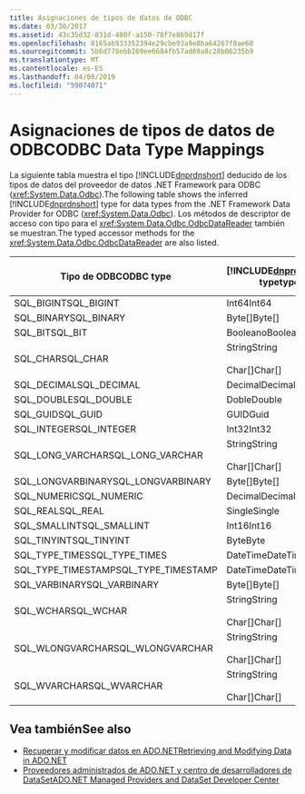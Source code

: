```yaml
---
title: Asignaciones de tipos de datos de ODBC
ms.date: 03/30/2017
ms.assetid: 43c35d32-831d-480f-a150-78f7e869d17f
ms.openlocfilehash: 8165ab933352394e29cbe93a9e8ba64267f8ae60
ms.sourcegitcommit: 5b6d778ebb269ee6684fb57ad69a8c28b06235b9
ms.translationtype: MT
ms.contentlocale: es-ES
ms.lasthandoff: 04/08/2019
ms.locfileid: "59074071"
---
```

# <a name="odbc-data-type-mappings"></a><span data-ttu-id="ab684-102">Asignaciones de tipos de datos de ODBC</span><span class="sxs-lookup"><span data-stu-id="ab684-102">ODBC Data Type Mappings</span></span>
<span data-ttu-id="ab684-103">La siguiente tabla muestra el tipo [!INCLUDE[dnprdnshort](../../../../includes/dnprdnshort-md.md)] deducido de los tipos de datos del proveedor de datos .NET Framework para ODBC (<xref:System.Data.Odbc>).</span><span class="sxs-lookup"><span data-stu-id="ab684-103">The following table shows the inferred [!INCLUDE[dnprdnshort](../../../../includes/dnprdnshort-md.md)] type for data types from the .NET Framework Data Provider for ODBC (<xref:System.Data.Odbc>).</span></span> <span data-ttu-id="ab684-104">Los métodos de descriptor de acceso con tipo para el <xref:System.Data.Odbc.OdbcDataReader> también se muestran.</span><span class="sxs-lookup"><span data-stu-id="ab684-104">The typed accessor methods for the <xref:System.Data.Odbc.OdbcDataReader> are also listed.</span></span>  
  
|<span data-ttu-id="ab684-105">Tipo de ODBC</span><span class="sxs-lookup"><span data-stu-id="ab684-105">ODBC type</span></span>|[!INCLUDE[dnprdnshort](../../../../includes/dnprdnshort-md.md)] <span data-ttu-id="ab684-106">type</span><span class="sxs-lookup"><span data-stu-id="ab684-106">type</span></span>|[!INCLUDE[dnprdnshort](../../../../includes/dnprdnshort-md.md)] <span data-ttu-id="ab684-107">descriptor de acceso con tipo</span><span class="sxs-lookup"><span data-stu-id="ab684-107">typed accessor</span></span>|  
|---------------|----------------------------------------------------------------------|--------------------------------------------------------------------------------|  
|<span data-ttu-id="ab684-108">SQL_BIGINT</span><span class="sxs-lookup"><span data-stu-id="ab684-108">SQL_BIGINT</span></span>|<span data-ttu-id="ab684-109">Int64</span><span class="sxs-lookup"><span data-stu-id="ab684-109">Int64</span></span>|<span data-ttu-id="ab684-110">GetInt64()</span><span class="sxs-lookup"><span data-stu-id="ab684-110">GetInt64()</span></span>|  
|<span data-ttu-id="ab684-111">SQL_BINARY</span><span class="sxs-lookup"><span data-stu-id="ab684-111">SQL_BINARY</span></span>|<span data-ttu-id="ab684-112">Byte[]</span><span class="sxs-lookup"><span data-stu-id="ab684-112">Byte[]</span></span>|<span data-ttu-id="ab684-113">GetBytes()</span><span class="sxs-lookup"><span data-stu-id="ab684-113">GetBytes()</span></span>|  
|<span data-ttu-id="ab684-114">SQL_BIT</span><span class="sxs-lookup"><span data-stu-id="ab684-114">SQL_BIT</span></span>|<span data-ttu-id="ab684-115">Booleano</span><span class="sxs-lookup"><span data-stu-id="ab684-115">Boolean</span></span>|<span data-ttu-id="ab684-116">GetBoolean()</span><span class="sxs-lookup"><span data-stu-id="ab684-116">GetBoolean()</span></span>|  
|<span data-ttu-id="ab684-117">SQL_CHAR</span><span class="sxs-lookup"><span data-stu-id="ab684-117">SQL_CHAR</span></span>|<span data-ttu-id="ab684-118">String</span><span class="sxs-lookup"><span data-stu-id="ab684-118">String</span></span><br /><br /> <span data-ttu-id="ab684-119">Char[]</span><span class="sxs-lookup"><span data-stu-id="ab684-119">Char[]</span></span>|<span data-ttu-id="ab684-120">GetString()</span><span class="sxs-lookup"><span data-stu-id="ab684-120">GetString()</span></span><br /><br /> <span data-ttu-id="ab684-121">GetChars()</span><span class="sxs-lookup"><span data-stu-id="ab684-121">GetChars()</span></span>|  
|<span data-ttu-id="ab684-122">SQL_DECIMAL</span><span class="sxs-lookup"><span data-stu-id="ab684-122">SQL_DECIMAL</span></span>|<span data-ttu-id="ab684-123">Decimal</span><span class="sxs-lookup"><span data-stu-id="ab684-123">Decimal</span></span>|<span data-ttu-id="ab684-124">GetDecimal()</span><span class="sxs-lookup"><span data-stu-id="ab684-124">GetDecimal()</span></span>|  
|<span data-ttu-id="ab684-125">SQL_DOUBLE</span><span class="sxs-lookup"><span data-stu-id="ab684-125">SQL_DOUBLE</span></span>|<span data-ttu-id="ab684-126">Doble</span><span class="sxs-lookup"><span data-stu-id="ab684-126">Double</span></span>|<span data-ttu-id="ab684-127">GetDouble()</span><span class="sxs-lookup"><span data-stu-id="ab684-127">GetDouble()</span></span>|  
|<span data-ttu-id="ab684-128">SQL_GUID</span><span class="sxs-lookup"><span data-stu-id="ab684-128">SQL_GUID</span></span>|<span data-ttu-id="ab684-129">GUID</span><span class="sxs-lookup"><span data-stu-id="ab684-129">Guid</span></span>|<span data-ttu-id="ab684-130">GetGuid()</span><span class="sxs-lookup"><span data-stu-id="ab684-130">GetGuid()</span></span>|  
|<span data-ttu-id="ab684-131">SQL_INTEGER</span><span class="sxs-lookup"><span data-stu-id="ab684-131">SQL_INTEGER</span></span>|<span data-ttu-id="ab684-132">Int32</span><span class="sxs-lookup"><span data-stu-id="ab684-132">Int32</span></span>|<span data-ttu-id="ab684-133">GetInt32()</span><span class="sxs-lookup"><span data-stu-id="ab684-133">GetInt32()</span></span>|  
|<span data-ttu-id="ab684-134">SQL_LONG_VARCHAR</span><span class="sxs-lookup"><span data-stu-id="ab684-134">SQL_LONG_VARCHAR</span></span>|<span data-ttu-id="ab684-135">String</span><span class="sxs-lookup"><span data-stu-id="ab684-135">String</span></span><br /><br /> <span data-ttu-id="ab684-136">Char[]</span><span class="sxs-lookup"><span data-stu-id="ab684-136">Char[]</span></span>|<span data-ttu-id="ab684-137">GetString()</span><span class="sxs-lookup"><span data-stu-id="ab684-137">GetString()</span></span><br /><br /> <span data-ttu-id="ab684-138">GetChars()</span><span class="sxs-lookup"><span data-stu-id="ab684-138">GetChars()</span></span>|  
|<span data-ttu-id="ab684-139">SQL_LONGVARBINARY</span><span class="sxs-lookup"><span data-stu-id="ab684-139">SQL_LONGVARBINARY</span></span>|<span data-ttu-id="ab684-140">Byte[]</span><span class="sxs-lookup"><span data-stu-id="ab684-140">Byte[]</span></span>|<span data-ttu-id="ab684-141">GetBytes()</span><span class="sxs-lookup"><span data-stu-id="ab684-141">GetBytes()</span></span>|  
|<span data-ttu-id="ab684-142">SQL_NUMERIC</span><span class="sxs-lookup"><span data-stu-id="ab684-142">SQL_NUMERIC</span></span>|<span data-ttu-id="ab684-143">Decimal</span><span class="sxs-lookup"><span data-stu-id="ab684-143">Decimal</span></span>|<span data-ttu-id="ab684-144">GetDecimal()</span><span class="sxs-lookup"><span data-stu-id="ab684-144">GetDecimal()</span></span>|  
|<span data-ttu-id="ab684-145">SQL_REAL</span><span class="sxs-lookup"><span data-stu-id="ab684-145">SQL_REAL</span></span>|<span data-ttu-id="ab684-146">Single</span><span class="sxs-lookup"><span data-stu-id="ab684-146">Single</span></span>|<span data-ttu-id="ab684-147">GetFloat()</span><span class="sxs-lookup"><span data-stu-id="ab684-147">GetFloat()</span></span>|  
|<span data-ttu-id="ab684-148">SQL_SMALLINT</span><span class="sxs-lookup"><span data-stu-id="ab684-148">SQL_SMALLINT</span></span>|<span data-ttu-id="ab684-149">Int16</span><span class="sxs-lookup"><span data-stu-id="ab684-149">Int16</span></span>|<span data-ttu-id="ab684-150">GetInt16()</span><span class="sxs-lookup"><span data-stu-id="ab684-150">GetInt16()</span></span>|  
|<span data-ttu-id="ab684-151">SQL_TINYINT</span><span class="sxs-lookup"><span data-stu-id="ab684-151">SQL_TINYINT</span></span>|<span data-ttu-id="ab684-152">Byte</span><span class="sxs-lookup"><span data-stu-id="ab684-152">Byte</span></span>|<span data-ttu-id="ab684-153">GetByte()</span><span class="sxs-lookup"><span data-stu-id="ab684-153">GetByte()</span></span>|  
|<span data-ttu-id="ab684-154">SQL_TYPE_TIMES</span><span class="sxs-lookup"><span data-stu-id="ab684-154">SQL_TYPE_TIMES</span></span>|<span data-ttu-id="ab684-155">DateTime</span><span class="sxs-lookup"><span data-stu-id="ab684-155">DateTime</span></span>|<span data-ttu-id="ab684-156">GetDateTime()</span><span class="sxs-lookup"><span data-stu-id="ab684-156">GetDateTime()</span></span>|  
|<span data-ttu-id="ab684-157">SQL_TYPE_TIMESTAMP</span><span class="sxs-lookup"><span data-stu-id="ab684-157">SQL_TYPE_TIMESTAMP</span></span>|<span data-ttu-id="ab684-158">DateTime</span><span class="sxs-lookup"><span data-stu-id="ab684-158">DateTime</span></span>|<span data-ttu-id="ab684-159">GetDateTime()</span><span class="sxs-lookup"><span data-stu-id="ab684-159">GetDateTime()</span></span>|  
|<span data-ttu-id="ab684-160">SQL_VARBINARY</span><span class="sxs-lookup"><span data-stu-id="ab684-160">SQL_VARBINARY</span></span>|<span data-ttu-id="ab684-161">Byte[]</span><span class="sxs-lookup"><span data-stu-id="ab684-161">Byte[]</span></span>|<span data-ttu-id="ab684-162">GetBytes()</span><span class="sxs-lookup"><span data-stu-id="ab684-162">GetBytes()</span></span>|  
|<span data-ttu-id="ab684-163">SQL_WCHAR</span><span class="sxs-lookup"><span data-stu-id="ab684-163">SQL_WCHAR</span></span>|<span data-ttu-id="ab684-164">String</span><span class="sxs-lookup"><span data-stu-id="ab684-164">String</span></span><br /><br /> <span data-ttu-id="ab684-165">Char[]</span><span class="sxs-lookup"><span data-stu-id="ab684-165">Char[]</span></span>|<span data-ttu-id="ab684-166">GetString()</span><span class="sxs-lookup"><span data-stu-id="ab684-166">GetString()</span></span><br /><br /> <span data-ttu-id="ab684-167">GetChars()</span><span class="sxs-lookup"><span data-stu-id="ab684-167">GetChars()</span></span>|  
|<span data-ttu-id="ab684-168">SQL_WLONGVARCHAR</span><span class="sxs-lookup"><span data-stu-id="ab684-168">SQL_WLONGVARCHAR</span></span>|<span data-ttu-id="ab684-169">String</span><span class="sxs-lookup"><span data-stu-id="ab684-169">String</span></span><br /><br /> <span data-ttu-id="ab684-170">Char[]</span><span class="sxs-lookup"><span data-stu-id="ab684-170">Char[]</span></span>|<span data-ttu-id="ab684-171">GetString()</span><span class="sxs-lookup"><span data-stu-id="ab684-171">GetString()</span></span><br /><br /> <span data-ttu-id="ab684-172">GetChars()</span><span class="sxs-lookup"><span data-stu-id="ab684-172">GetChars()</span></span>|  
|<span data-ttu-id="ab684-173">SQL_WVARCHAR</span><span class="sxs-lookup"><span data-stu-id="ab684-173">SQL_WVARCHAR</span></span>|<span data-ttu-id="ab684-174">String</span><span class="sxs-lookup"><span data-stu-id="ab684-174">String</span></span><br /><br /> <span data-ttu-id="ab684-175">Char[]</span><span class="sxs-lookup"><span data-stu-id="ab684-175">Char[]</span></span>|<span data-ttu-id="ab684-176">GetString()</span><span class="sxs-lookup"><span data-stu-id="ab684-176">GetString()</span></span><br /><br /> <span data-ttu-id="ab684-177">GetChars()</span><span class="sxs-lookup"><span data-stu-id="ab684-177">GetChars()</span></span>|  
  
## <a name="see-also"></a><span data-ttu-id="ab684-178">Vea también</span><span class="sxs-lookup"><span data-stu-id="ab684-178">See also</span></span>

- [<span data-ttu-id="ab684-179">Recuperar y modificar datos en ADO.NET</span><span class="sxs-lookup"><span data-stu-id="ab684-179">Retrieving and Modifying Data in ADO.NET</span></span>](../../../../docs/framework/data/adonet/retrieving-and-modifying-data.md)
- [<span data-ttu-id="ab684-180">Proveedores administrados de ADO.NET y centro de desarrolladores de DataSet</span><span class="sxs-lookup"><span data-stu-id="ab684-180">ADO.NET Managed Providers and DataSet Developer Center</span></span>](https://go.microsoft.com/fwlink/?LinkId=217917)
